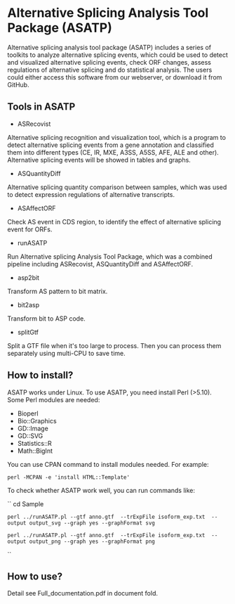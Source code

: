

# Alternative Splicing Analysis Tool Package (ASATP)

Alternative splicing analysis tool package (ASATP) includes a series of toolkits to analyze alternative splicing events, which could be used to 
 	detect and visualized alternative splicing events, 
 	check ORF changes, 
 	assess regulations of alternative splicing and 
 	do statistical analysis. 
The users could either access this software from our webserver, or download it from GitHub.

## Tools in ASATP
- ASRecovist

Alternative splicing recognition and visualization tool, which is a program to detect alternative splicing events from a gene annotation and classified them into different types (CE, IR, MXE, A3SS, A5SS, AFE, ALE and other). Alternative splicing events will be showed in tables and graphs. 

- ASQuantityDiff

Alternative splicing quantity comparison between samples, which was used to detect expression regulations of alternative transcripts.

- ASAffectORF

Check AS event in CDS region, to identify the effect of alternative splicing event for ORFs.

- runASATP

Run Alternative splicing Analysis Tool Package, which was a combined pipeline including ASRecovist, ASQuantityDiff and ASAffectORF.

- asp2bit

Transform AS pattern to bit matrix.

- bit2asp

Transform bit to ASP code.

- splitGtf

Split a GTF file when it's too large to process. Then you can process them separately using multi-CPU to save time.


## How to install?

ASATP works under Linux. To use ASATP, you need install Perl (>5.10). Some Perl modules are needed:

- Bioperl
- Bio::Graphics
- GD::Image
- GD::SVG
- Statistics::R
- Math::BigInt

You can use CPAN command to install modules needed. For example: 

`
	perl -MCPAN -e 'install HTML::Template' 
`
	
To check whether ASATP work well, you can run commands like:

``
	cd Sample	

	perl ../runASATP.pl --gtf anno.gtf  --trExpFile isoform_exp.txt  --output output_svg --graph yes --graphFormat svg

	perl ../runASATP.pl --gtf anno.gtf  --trExpFile isoform_exp.txt  --output output_png --graph yes --graphFormat png
``

## How to use?

Detail see Full_documentation.pdf in document fold.





